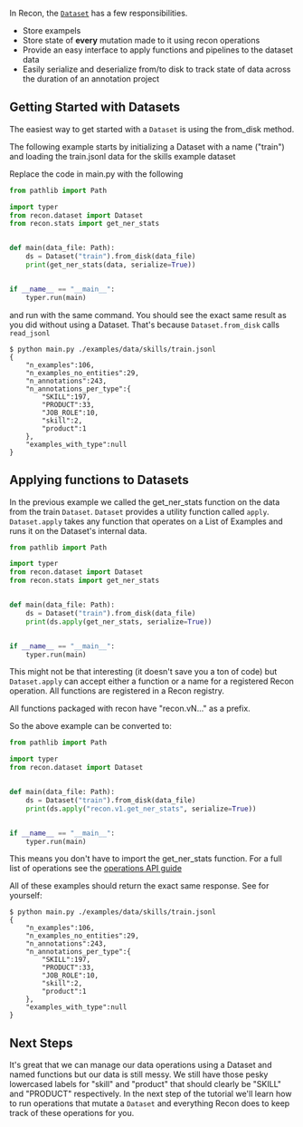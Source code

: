 In Recon, the [`Dataset`](/api/dataset) has a few responsibilities.

* Store exampels
* Store state of **every** mutation made to it using recon operations
* Provide an easy interface to apply functions and pipelines to the dataset data
* Easily serialize and deserialize from/to disk to track state of data across the duration of an annotation project


## Getting Started with Datasets

The easiest way to get started with a `Dataset` is using the from_disk method.

The following example starts by initializing a Dataset with a name ("train") and loading the train.jsonl data for the skills example dataset

Replace the code in main.py with the following

```Python
from pathlib import Path

import typer
from recon.dataset import Dataset
from recon.stats import get_ner_stats


def main(data_file: Path):
    ds = Dataset("train").from_disk(data_file)
    print(get_ner_stats(data, serialize=True))


if __name__ == "__main__":
    typer.run(main)
```

and run with the same command. You should see the exact same result as you did without
using a Dataset. That's because `Dataset.from_disk` calls `read_jsonl`

```console
$ python main.py ./examples/data/skills/train.jsonl
{
    "n_examples":106,
    "n_examples_no_entities":29,
    "n_annotations":243,
    "n_annotations_per_type":{
        "SKILL":197,
        "PRODUCT":33,
        "JOB_ROLE":10,
        "skill":2,
        "product":1
    },
    "examples_with_type":null
}
```

## Applying functions to Datasets

In the previous example we called the get_ner_stats function on the data from the train `Dataset`.
`Dataset` provides a utility function called `apply`. `Dataset.apply` takes any function that operates on a List of Examples and runs it on the Dataset's internal data.

```Python
from pathlib import Path

import typer
from recon.dataset import Dataset
from recon.stats import get_ner_stats


def main(data_file: Path):
    ds = Dataset("train").from_disk(data_file)
    print(ds.apply(get_ner_stats, serialize=True))


if __name__ == "__main__":
    typer.run(main)
```

This might not be that interesting (it doesn't save you a ton of code) but `Dataset.apply` can accept either a function or a name for a registered Recon operation. All functions are registered in a Recon registry.

All functions packaged with recon have "recon.vN..." as  a prefix.

So the above example can be converted to:

```Python
from pathlib import Path

import typer
from recon.dataset import Dataset


def main(data_file: Path):
    ds = Dataset("train").from_disk(data_file)
    print(ds.apply("recon.v1.get_ner_stats", serialize=True))


if __name__ == "__main__":
    typer.run(main)
```

This means you don't have to import the get_ner_stats function. For a full list of operations see
the [operations API guide](/api/operations)

All of these examples should return the exact same response. See for yourself:

<div class="termy">

```console
$ python main.py ./examples/data/skills/train.jsonl
{
    "n_examples":106,
    "n_examples_no_entities":29,
    "n_annotations":243,
    "n_annotations_per_type":{
        "SKILL":197,
        "PRODUCT":33,
        "JOB_ROLE":10,
        "skill":2,
        "product":1
    },
    "examples_with_type":null
}
```
</div>

## Next Steps

It's great that we can manage our data operations using a Dataset and named functions but our data is still messy. We still have those pesky lowercased labels for "skill" and "product" that should clearly be "SKILL" and "PRODUCT" respectively.
In the next step of the tutorial we'll learn how to run operations that mutate a `Dataset` and everything Recon does to keep track of these operations for you.
